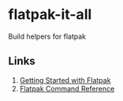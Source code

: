 # flatpak-it-all
Build helpers for flatpak

## Links

1. [Getting Started with Flatpak](http://flatpak.org/developer.html)
1. [Flatpak Command Reference](http://flatpak.org/flatpak/flatpak-docs.html)

